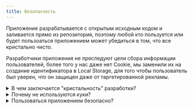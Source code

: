 ```yaml
---
title: Безопасность
---
```


Приложение разрабатывается с открытым исходным кодом и заливается прямо из репозитория, поэтому любой кто пользуется или будет пользоаться приложением может убедиться в том, что все кристально чисто.

Разработчики приложения не преследуют цели сбора информации пользователей, более того у нас даже нет Cookie, мы заменили их на создание идентификатора в Local Storage, для того чтобы пользователь был уверен, что он защищен даже от таргетированной рекламы.

<details>
<summary>В чем заключается "кристальность" разработки?</summary>
<p>Код сервера meetogram доступен в открытом доступе, это значит что любой человек может убедиться в том, что разработчики не собирают никаких данных скрытно</p>
</details>

<details>
<summary>Почему не используются куки?</summary>
<p>Куки-файлы созданы для того чтобы идентифицирвать пользователя. Так как пользователи могут обмениваться секретной информацией с помощью meetogram - было принято решение не использовать ничего, что могло бы поставить пользователя под угрозу</p>
</details>

<details>
<summary>Пользоваться приложением безопасно?</summary>
<p>Приложение деплоится на Heroku. Heroku предоставляет нам хост и домен с HTTPS, который является защищенным от злоумышленников. Пакеты с вашими данными у приложения будут такими же защищенными, как например у Discord или Skype.</p>
</details>
